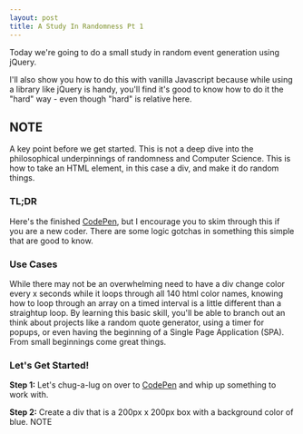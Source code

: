 ```yaml
---
layout: post
title: A Study In Randomness Pt 1
---
```


Today we're going to do a small study in random event generation using jQuery.

I'll also show you how to do this with vanilla Javascript because while using a library like jQuery is handy, you'll find it's good to know how to do it the "hard" way - even though "hard" is relative here.

## NOTE

A key point before we get started. This is not a deep dive into the philosophical underpinnings of randomness and Computer Science. This is how to take an HTML element, in this case a div, and make it do random things.

### TL;DR

Here's the finished [CodePen](https://codepen.io/megler/pen/pBWgbx), but I encourage you to skim through this if you are a new coder.  There are some logic gotchas in something this simple that are good to know.

### Use Cases

While there may not be an overwhelming need to have a div change color every x seconds while it loops through all 140 html color names, knowing how to loop through an array on a timed interval is a little different than a straightup loop. By learning this basic skill, you'll be able to branch out an think about projects like a random quote generator, using a timer for popups, or even having the beginning of a Single Page Application (SPA). From small beginnings come great things.

### Let's Get Started!

**Step 1:** Let's chug-a-lug on over to [CodePen](https://codepen.io) and whip up something to work with.

**Step 2:** Create a div that is a 200px x 200px box with a background color of blue.  <span class="highlight"> NOTE</span>


